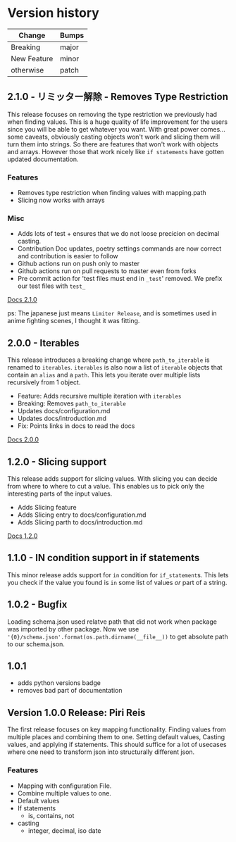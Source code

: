 # Version history

| Change | Bumps |
| - | - |
| Breaking | major |
| New Feature | minor |
| otherwise | patch |


## 2.1.0 - リミッター解除 - Removes Type Restriction

This release focuses on removing the type restriction we previously had when finding values. This is a huge quality of life improvement for the users since you will be able to get whatever you want. With great power comes... some caveats, obviously casting objects won't work and slicing them will turn them into strings. So there are features that won't work with objects and arrays. However those that work nicely like `if statements` have gotten updated documentation.

### Features
* Removes type restriction when finding values with mapping.path
* Slicing now works with arrays

### Misc
* Adds lots of test + ensures that we do not loose precicion on decimal casting.
* Contribution Doc updates, poetry settings commands are now correct and contribution is easier to follow
* Github actions run on push only to master
* Github actions run on pull requests to master even from forks
* Pre commit action for 'test files must end in `_test`' removed. We prefix our test files with `test_`

[Docs 2.1.0](https://piri.readthedocs.io/en/2.1.0/)

ps: The japanese just means `Limiter Release`, and is sometimes used in anime fighting scenes, I thought it was fitting.

## 2.0.0 - Iterables

This release introduces a breaking change where `path_to_iterable` is renamed to `iterables`. `iterables` is also now a list of `iterable` objects that contain an `alias` and a `path`. This lets you iterate over multiple lists recursively from 1 object.

* Feature: Adds recursive multiple iteration with `iterables`
* Breaking: Removes `path_to_iterable`
* Updates docs/configuration.md
* Updates docs/introduction.md
* Fix: Points links in docs to read the docs

[Docs 2.0.0](https://piri.readthedocs.io/en/2.0.0/)

## 1.2.0 - Slicing support

This release adds support for slicing values. With slicing you can decide from where to where to cut a value. This enables us to pick only the interesting parts of the input values.

* Adds Slicing feature
* Adds Slicing entry to docs/configuration.md
* Adds Slicing parth to docs/introduction.md

[Docs 1.2.0](https://piri.readthedocs.io/en/1.2.1/)


## 1.1.0 - IN condition support in if statements

This minor release adds support for `in` condition for `if_statement`s. This lets you check if the value you found is `in` some list of values _or_ part of a string.

## 1.0.2 - Bugfix

Loading schema.json used relatve path that did not work when package was imported by other package. Now we use `'{0}/schema.json'.format(os.path.dirname(__file__))` to get absolute path to our schema.json.


## 1.0.1

* adds python versions badge
* removes bad part of documentation


## Version 1.0.0 Release: Piri Reis

The first release focuses on key mapping functionality. Finding values from multiple places and combining them to one. Setting default values, Casting values, and applying if statements. This should suffice for a lot of usecases where one need to transform json into structurally different json.

### Features

* Mapping with configuration File.
* Combine multiple values to one.
* Default values
* If statements
    * is, contains, not
* casting
    * integer, decimal, iso date
